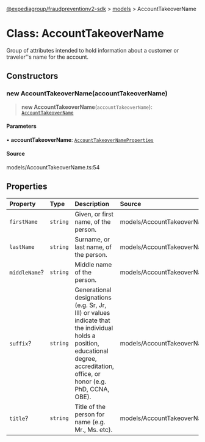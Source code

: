 [@expediagroup/fraudpreventionv2-sdk](../../index.md) > [models](../index.md) > AccountTakeoverName

# Class: AccountTakeoverName

Group of attributes intended to hold information about a customer or traveler\'\'s name for the account.

## Constructors

### new AccountTakeoverName(accountTakeoverName)

> **new AccountTakeoverName**(`accountTakeoverName`): [`AccountTakeoverName`](AccountTakeoverName.md)

#### Parameters

▪ **accountTakeoverName**: [`AccountTakeoverNameProperties`](../interfaces/AccountTakeoverNameProperties.md)

#### Source

models/AccountTakeoverName.ts:54

## Properties

| Property | Type | Description | Source |
| :------ | :------ | :------ | :------ |
| `firstName` | `string` | Given, or first name, of the person. | models/AccountTakeoverName.ts:37 |
| `lastName` | `string` | Surname, or last name, of the person. | models/AccountTakeoverName.ts:32 |
| `middleName`? | `string` | Middle name of the person. | models/AccountTakeoverName.ts:42 |
| `suffix`? | `string` | Generational designations (e.g. Sr, Jr, III) or values indicate that the individual holds a position, educational degree, accreditation, office, or honor (e.g. PhD, CCNA, OBE). | models/AccountTakeoverName.ts:52 |
| `title`? | `string` | Title of the person for name (e.g. Mr., Ms. etc). | models/AccountTakeoverName.ts:47 |
